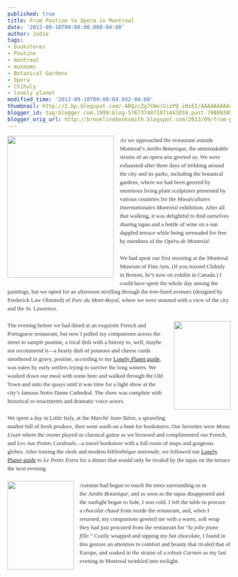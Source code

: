 ```yaml
---
published: true
title: From Poutine to Opera in Montreal
date: '2013-09-10T09:00:00.000-04:00'
author: Jodie
tags:
- bookstores
- Poutine
- montreal
- museums
- Botanical Gardens
- Opera
- Chihuly
- lonely planet
modified_time: '2013-09-10T09:00:04.892-04:00'
thumbnail: http://2.bp.blogspot.com/-ARQzcZg7CWo/UizPQ_iHsEI/AAAAAAAAAxE/wy2vH1wBdLc/s72-c/IMG_8859.JPG
blogger_id: tag:blogger.com,1999:blog-5767374071871443859.post-7080938985319641938
blogger_orig_url: http://brooklinebooksmith.blogspot.com/2013/09/from-poutine-to-opera-in-montreal.html
---
```


<div class="separator" style="clear: both; text-align: center;"><a href="http://2.bp.blogspot.com/-ARQzcZg7CWo/UizPQ_iHsEI/AAAAAAAAAxE/wy2vH1wBdLc/s1600/IMG_8859.JPG" imageanchor="1" style="clear: left; float: left; margin-bottom: 1em; margin-right: 1em;"><img border="0" height="320" src="http://2.bp.blogspot.com/-ARQzcZg7CWo/UizPQ_iHsEI/AAAAAAAAAxE/wy2vH1wBdLc/s320/IMG_8859.JPG" width="240" /></a></div><div style="color: #333333; font-family: Georgia, 'Times New Roman', 'Bitstream Charter', Times, serif; font-size: 13px; line-height: 19px;">As we approached the restaurant outside Montreal’s&nbsp;<em>Jardin Botanique</em>, the unmistakable strains of an opera aria greeted us. We were exhausted after three days of trekking around the city and its parks, including the botanical gardens, where we had been greeted by enormous living plant sculptures presented by various countries for the&nbsp;<em>Mosaicultures Internationales Montréal</em>&nbsp;exhibition. After all that walking, it was delightful to find ourselves sharing tapas and a bottle of wine on a sun dappled terrace while being serenaded for free by members of the&nbsp;<em>Opéra de Montréal</em>.</div><div style="color: #333333; font-family: Georgia, 'Times New Roman', 'Bitstream Charter', Times, serif; font-size: 13px; line-height: 19px;"><br /></div><div style="color: #333333; font-family: Georgia, 'Times New Roman', 'Bitstream Charter', Times, serif; font-size: 13px; line-height: 19px;">We had spent our first morning at the Montreal Museum of Fine Arts. (If you missed Chihuly in Boston, he’s now on exhibit in Canada.) I could have spent the whole day among the paintings, but we opted for an afternoon strolling through the tree-lined avenues (designed by Frederick Law Olmsted) of&nbsp;<em>Parc du Mont-Royal</em>, where we were stunned with a view of the city and the St. Lawrence.</div><div style="color: #333333; font-family: Georgia, 'Times New Roman', 'Bitstream Charter', Times, serif; font-size: 13px; line-height: 19px;"><br /></div><div style="color: #333333; font-family: Georgia, 'Times New Roman', 'Bitstream Charter', Times, serif; font-size: 13px; line-height: 19px;"><a href="http://2.bp.blogspot.com/-moOrCCTwdJo/UizPvejgG6I/AAAAAAAAAxU/NssOJqRmQyg/s1600/FC9781741799569.JPG" imageanchor="1" style="clear: right; float: right; margin-bottom: 1em; margin-left: 1em;"><img border="0" height="200" src="http://2.bp.blogspot.com/-moOrCCTwdJo/UizPvejgG6I/AAAAAAAAAxU/NssOJqRmQyg/s200/FC9781741799569.JPG" width="128" /></a>The evening before we had dined at an exquisite French and Portuguese restaurant, but now I&nbsp;pulled my companions across the street to sample poutine, a local dish with a history to, well, maybe not recommend it—a hearty dish of potatoes and cheese curds smothered in gravy, poutine, according to my&nbsp;<a data-mce-href="http://www.brooklinebooksmith-shop.com/book/9781741799569" href="http://www.brooklinebooksmith-shop.com/book/9781741799569">Lonely Planet guide</a>, was eaten by early settlers trying to survive the long winters. We washed down our meal with some beer and walked through the Old Town and onto the quays until it was time for a light show at the city’s famous Notre Dame Cathedral. The show was complete with historical re-enactments and dramatic voice actors.</div><div style="color: #333333; font-family: Georgia, 'Times New Roman', 'Bitstream Charter', Times, serif; font-size: 13px; line-height: 19px;"><br /></div><div style="color: #333333; font-family: Georgia, 'Times New Roman', 'Bitstream Charter', Times, serif; font-size: 13px; line-height: 19px;">We spent a day in Little Italy, at the&nbsp;<em>Marché Jean-Talon</em>, a sprawling market full of fresh produce, then went south on a hunt for bookstores. Our favorites were&nbsp;<em>Mona Lisait</em>&nbsp;where the owner played us classical guitar as we browsed and complimented our French, and&nbsp;<em>Les Aux Points Cardinals</em>—a travel bookstore with a full room of maps and gorgeous globes. After touring the sleek and modern&nbsp;<em>bibliothéque nationale</em>, we followed our&nbsp;<a data-mce-href="http://www.brooklinebooksmith-shop.com/book/9781741799569" href="http://www.brooklinebooksmith-shop.com/book/9781741799569">Lonely Planet guide</a>&nbsp;to&nbsp;<em>Le Petite Extra</em>&nbsp;for a dinner that would only be rivaled by the tapas on the terrace the next evening.</div><div style="color: #333333; font-family: Georgia, 'Times New Roman', 'Bitstream Charter', Times, serif; font-size: 13px; line-height: 19px;"><br /></div><div style="color: #333333; font-family: Georgia, 'Times New Roman', 'Bitstream Charter', Times, serif; font-size: 13px; line-height: 19px;"><a href="http://4.bp.blogspot.com/-8IoCYvOROlQ/UizPY-gXHfI/AAAAAAAAAxM/I_u7ulruTHE/s1600/IMG_9013.JPG" imageanchor="1" style="clear: left; float: left; margin-bottom: 1em; margin-right: 1em;"><img border="0" height="200" src="http://4.bp.blogspot.com/-8IoCYvOROlQ/UizPY-gXHfI/AAAAAAAAAxM/I_u7ulruTHE/s200/IMG_9013.JPG" width="150" /></a>Autumn had begun to touch the trees surrounding us in the&nbsp;<em>Jardin Botanique</em>, and as soon as the tapas disappeared and the sunlight began to fade, I was cold. I left the table to procure a&nbsp;<em>chocolat chaud</em>&nbsp;from inside the restaurant, and, when I returned, my companions greeted me with a warm, soft wrap they had just procured from the restaurant for “<em>la jolie jeune fille</em>.” Cozily wrapped and sipping my hot chocolate, I found in this gesture an attention to comfort and beauty that rivaled that of Europe, and soaked in the strains of a robust&nbsp;<em>Carmen</em>&nbsp;as my last evening in Montreal twinkled into twilight.</div>